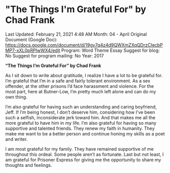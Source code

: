 # "The Things I'm Grateful For" by Chad Frank

Last Updated: February 21, 2021 4:48 AM
Month: 04 - April
Original Document (Google Doc): https://docs.google.com/document/d/19gv7q4z4d9QWXmZXqQDrzCIecbPMP7-xXL0pRPIwWX4/edit
Program: Word Theme Essay
Suggest for blog: No
Suggest for program mailing: No
Year: 2017

**“The Things I’m Grateful For” by Chad Frank**

As I sit down to write about gratitude, I realize I have a lot to be grateful for. I’m grateful that I’m in a safe and fairly tolerant environment. As a sex offender, at the other prisons I’d face harassment and violence. For the most part, here at Butner-Low, I’m pretty much left alone and can do my own thing.

I’m also grateful for having such an understanding and caring boyfriend, Jeff. If I’m being honest, I don’t deserve him, considering how I’ve been such a selfish, inconsiderate jerk toward him. And that makes me all the more grateful to have him in my life. I’m also grateful for having so many supportive and talented friends. They renew my faith in humanity. They make me want to be a better person and continue honing my skills as a poet and writer.

I am most grateful for my family. They have remained supportive of me throughout this ordeal. Some people aren’t as fortunate. Last but not least, I am grateful for Prisoner Express for giving me the opportunity to share my thoughts and feelings.